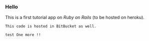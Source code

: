 ### Hello
This is a first tutorial app on *Ruby on Rails* (to be hosted on heroku).
	
	This code is hosted in BitBucket as well.

	test One more !!
